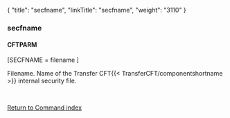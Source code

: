 {
    "title": "secfname",
    "linkTitle": "secfname",
    "weight": "3110"
}<span id="secfname"></span>

### secfname

#### CFTPARM

\[SECFNAME = filename \]

Filename. Name of the Transfer CFT{{< TransferCFT/componentshortname  >}} internal security file.

 

[Return to Command index](../../)
